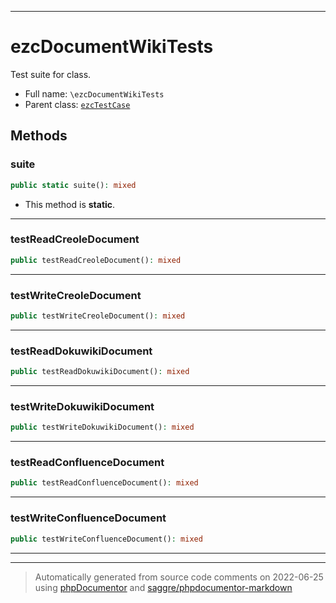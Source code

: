 ***

# ezcDocumentWikiTests

Test suite for class.



* Full name: `\ezcDocumentWikiTests`
* Parent class: [`ezcTestCase`](./ezcTestCase.md)




## Methods


### suite



```php
public static suite(): mixed
```



* This method is **static**.







***

### testReadCreoleDocument



```php
public testReadCreoleDocument(): mixed
```











***

### testWriteCreoleDocument



```php
public testWriteCreoleDocument(): mixed
```











***

### testReadDokuwikiDocument



```php
public testReadDokuwikiDocument(): mixed
```











***

### testWriteDokuwikiDocument



```php
public testWriteDokuwikiDocument(): mixed
```











***

### testReadConfluenceDocument



```php
public testReadConfluenceDocument(): mixed
```











***

### testWriteConfluenceDocument



```php
public testWriteConfluenceDocument(): mixed
```











***


***
> Automatically generated from source code comments on 2022-06-25 using [phpDocumentor](http://www.phpdoc.org/) and [saggre/phpdocumentor-markdown](https://github.com/Saggre/phpDocumentor-markdown)
